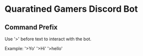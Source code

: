 # Quaratined Gamers Discord Bot

## Command Prefix
Use '>' before text to interact with the bot.

Example:
'>Yo'
'>Hi'
'>hello'
